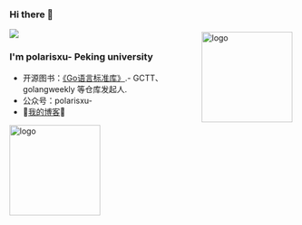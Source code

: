 ### Hi there 👋
![](https://visitor-badge.glitch.me/badge?page_id=woderchn.readme)
<img src="https://github-readme-stats.vercel.app/api?username=polaris1119&show_icons=true" alt="logo" height="160" align="right" style="margin: 5px; margin-bottom: 20px;" />
### I'm polarisxu- Peking university
- 开源图书：[《Go语言标准库》](https://github.com/polaris1119/The-Golang-Standard-Library-by-Example).- GCTT、golangweekly 等仓库发起人.
- 公众号：polarisxu-
- 🚩[我的博客](https://www.cnblogs.com/xiaochenNN/)🚩   

<img src="https://github-profile-trophy.vercel.app/?username=polaris1119&theme=flat&column=7" alt="logo" height="160" align="center" style="margin: auto; margin-bottom: 20px;" />
